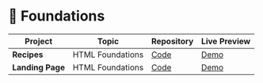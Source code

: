 # 🎈 Foundations

| Project                 | Topic             | Repository                                                                   | Live Preview                                                       |
| ----------------------- | ----------------- | ---------------------------------------------------------------------------- | ------------------------------------------------------------------ |
| **Recipes**         | HTML Foundations  | [Code](https://github.com/Legaress/my-odin-projects/tree/main/odin-recipes/)  | [Demo](https://legaress.github.io/my-odin-projects/odin-recipes/)  |
| **Landing Page**    | HTML Foundations  | [Code](https://github.com/Legaress/my-odin-projects/tree/main/landing-pages/)  | [Demo](https://legaress.github.io/my-odin-projects/landing-page/)  |